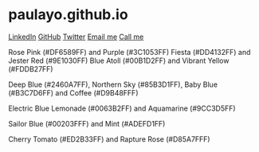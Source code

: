 # paulayo.github.io

<a href="https://www.linkedin.com/in/paulayo/" target="_blank" class="contact-details">LinkedIn</a>
        <a id='profile-link' href="https://github.com/paulayo" target="_blank" class="contact-details">GitHub</a>
        <a href="https://twitter.com/ayopaulofficial" target="_blank" class="contact-details">Twitter</a>
        <a href="mailto:ayopaulofficial@gmail.com" class="contact-details">Email me</a>
        <a href="tel:+2348168359696" class="contact-details">Call me</a>


Rose Pink (#DF6589FF) and Purple (#3C1053FF)
Fiesta (#DD4132FF) and Jester Red (#9E1030FF)
Blue Atoll (#00B1D2FF) and Vibrant Yellow (#FDDB27FF)

Deep Blue (#2460A7FF), Northern Sky (#85B3D1FF), Baby Blue (#B3C7D6FF) and Coffee (#D9B48FFF)

Electric Blue Lemonade (#0063B2FF) and Aquamarine (#9CC3D5FF)

Sailor Blue (#00203FFF) and Mint (#ADEFD1FF)

Cherry Tomato (#ED2B33FF) and Rapture Rose (#D85A7FFF)